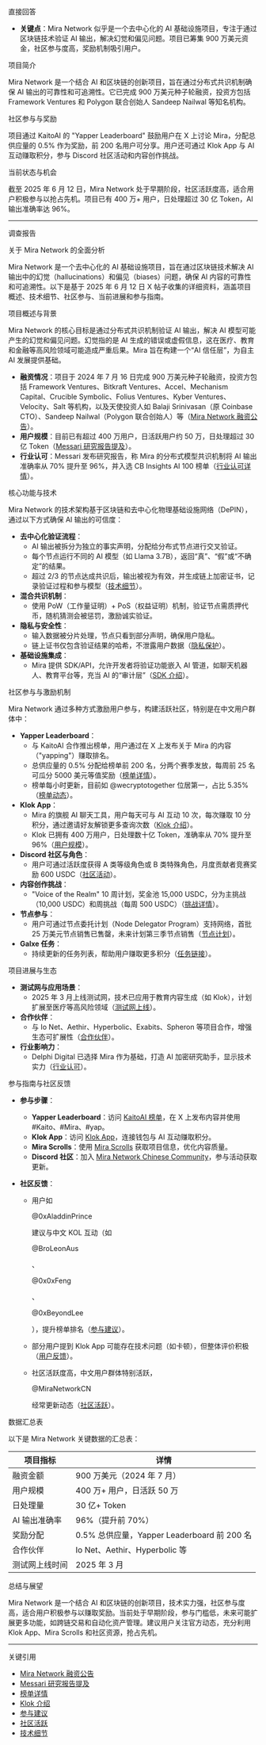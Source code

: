 直接回答

- **关键点**：Mira Network 似乎是一个去中心化的 AI 基础设施项目，专注于通过区块链技术验证 AI 输出，解决幻觉和偏见问题。项目已筹集 900 万美元资金，社区参与度高，奖励机制吸引用户。

项目简介

Mira Network 是一个结合 AI 和区块链的创新项目，旨在通过分布式共识机制确保 AI 输出的可靠性和可追溯性。它已完成 900 万美元种子轮融资，投资方包括 Framework Ventures 和 Polygon 联合创始人 Sandeep Nailwal 等知名机构。

社区参与与奖励

项目通过 KaitoAI 的 "Yapper Leaderboard" 鼓励用户在 X 上讨论 Mira，分配总供应量的 0.5% 作为奖励，前 200 名用户可分享。用户还可通过 Klok App 与 AI 互动赚取积分，参与 Discord 社区活动和内容创作挑战。

当前状态与机会

截至 2025 年 6 月 12 日，Mira Network 处于早期阶段，社区活跃度高，适合用户积极参与以抢占先机。项目已有 400 万+ 用户，日处理超过 30 亿 Token，AI 输出准确率达 96%。

------

调查报告

关于 Mira Network 的全面分析

Mira Network 是一个去中心化的 AI 基础设施项目，旨在通过区块链技术解决 AI 输出中的幻觉（hallucinations）和偏见（biases）问题，确保 AI 内容的可靠性和可追溯性。以下是基于 2025 年 6 月 12 日 X 帖子收集的详细资料，涵盖项目概述、技术细节、社区参与、当前进展和参与指南。

项目概述与背景

Mira Network 的核心目标是通过分布式共识机制验证 AI 输出，解决 AI 模型可能产生的幻觉和偏见问题。幻觉指的是 AI 生成的错误或虚假信息，这在医疗、教育和金融等高风险领域可能造成严重后果。Mira 旨在构建一个“AI 信任层”，为自主 AI 发展提供基础。

- **融资情况**：项目于 2024 年 7 月 16 日完成 900 万美元种子轮融资，投资方包括 Framework Ventures、Bitkraft Ventures、Accel、Mechanism Capital、Crucible Symbolic、Folius Ventures、Kyber Ventures、Velocity、Salt 等机构，以及天使投资人如 Balaji Srinivasan（原 Coinbase CTO）、Sandeep Nailwal（Polygon 联合创始人）等（[Mira Network 融资公告](https://x.com/WY_mask/status/1897974074498048492)）。
- **用户规模**：目前已有超过 400 万用户，日活跃用户约 50 万，日处理超过 30 亿 Token（[Messari 研究报告提及](https://x.com/0xStudy/status/1932813341862605094)）。
- **行业认可**：Messari 发布研究报告，称 Mira 的分布式模型共识机制将 AI 输出准确率从 70% 提升至 96%，并入选 CB Insights AI 100 榜单（[行业认可详情](https://x.com/Meta888_hk/status/1932796615976497479)）。

核心功能与技术

Mira Network 的技术架构基于区块链和去中心化物理基础设施网络（DePIN），通过以下方式确保 AI 输出的可信度：

- **去中心化验证流程**：
  - AI 输出被拆分为独立的事实声明，分配给分布式节点进行交叉验证。
  - 每个节点运行不同的 AI 模型（如 Llama 3.7B），返回“真”、“假”或“不确定”的结果。
  - 超过 2/3 的节点达成共识后，输出被视为有效，并生成链上加密证书，记录验证过程和参与模型（[技术细节](https://x.com/crypt_CYBORG/status/1932672717196509503)）。
- **混合共识机制**：
  - 使用 PoW（工作量证明）+ PoS（权益证明）机制，验证节点需质押代币，随机猜测会被惩罚，激励诚实验证。
- **隐私与安全性**：
  - 输入数据被分片处理，节点只看到部分声明，确保用户隐私。
  - 链上证书仅包含验证结果的哈希，不泄露用户数据（[隐私保护](https://x.com/crypt_CYBORG/status/1932672717196509503)）。
- **基础设施集成**：
  - Mira 提供 SDK/API，允许开发者将验证功能嵌入 AI 管道，如聊天机器人、教育平台等，充当 AI 的“审计层”（[SDK 介绍](https://x.com/VIP8888883/status/1932814044962169247)）。

社区参与与激励机制

Mira Network 通过多种方式激励用户参与，构建活跃社区，特别是在中文用户群体中：

- **Yapper Leaderboard**：
  - 与 KaitoAI 合作推出榜单，用户通过在 X 上发布关于 Mira 的内容（"yapping"）赚取排名。
  - 总供应量的 0.5% 分配给榜单前 200 名，分两个赛季发放，每周前 25 名可瓜分 5000 美元等值奖励（[榜单详情](https://x.com/Mira_Network/status/1932771937278964015)）。
  - 榜单每小时更新，目前如 @wecryptotogether 位居第一，占比 5.35%（[榜单动态](https://x.com/annitoBtc/status/1932979159518831019)）。
- **Klok App**：
  - Mira 的旗舰 AI 聊天工具，用户每天可与 AI 互动 10 次，每次赚取 10 分积分，通过邀请好友解锁更多查询次数（[Klok 介绍](https://x.com/flyiiawei/status/1932992976965480728)）。
  - Klok 已拥有 400 万用户，日处理数十亿 Token，准确率从 70% 提升至 96%（[用户规模](https://x.com/flyiiawei/status/1932992976965480728)）。
- **Discord 社区与角色**：
  - 用户可通过活跃度获得 A 类等级角色或 B 类特殊角色，月度贡献者竞赛奖励 600 USDC（[社区活动](https://x.com/annitoBtc/status/1932979159518831019)）。
- **内容创作挑战**：
  - "Voice of the Realm" 10 周计划，奖金池 15,000 USDC，分为主挑战（10,000 USDC）和周挑战（每周 500 USDC）（[挑战详情](https://x.com/annitoBtc/status/1932979159518831019)）。
- **节点参与**：
  - 用户可通过节点委托计划（Node Delegator Program）支持网络，首批 25 万美元节点销售已售罄，未来计划第三季节点销售（[节点计划](https://x.com/0xStudy/status/1932813341862605094)）。
- **Galxe 任务**：
  - 持续更新的任务列表，帮助用户赚取更多积分（[任务链接](https://x.com/annitoBtc/status/1932979159518831019)）。

项目进展与生态

- **测试网与应用场景**：
  - 2025 年 3 月上线测试网，技术已应用于教育内容生成（如 Klok），计划扩展至医疗等高风险领域（[测试网上线](https://x.com/VIP8888883/status/1932814044962169247)）。
- **合作伙伴**：
  - 与 Io Net、Aethir、Hyperbolic、Exabits、Spheron 等项目合作，增强生态可扩展性（[合作伙伴](https://x.com/Meta888_hk/status/1932796615976497479)）。
- **行业影响力**：
  - Delphi Digital 已选择 Mira 作为基础，打造 AI 加密研究助手，显示技术实力（[行业认可](https://x.com/flyiiawei/status/1932774909824151856)）。

参与指南与社区反馈

- **参与步骤**：

  - **Yapper Leaderboard**：访问 [KaitoAI 榜单](https://x.com/Wuming_Mr_/status/1932995584434352359)，在 X 上发布内容并使用 #Kaito、#Mira、#yap。
  - **Klok App**：访问 [Klok App](https://x.com/flyiiawei/status/1932992976965480728)，连接钱包与 AI 互动赚取积分。
  - **Mira Scrolls**：使用 [Mira Scrolls](https://x.com/flyiiawei/status/1932992976965480728) 获取项目信息，优化内容质量。
  - **Discord 社区**：加入 [Mira Network Chinese Community](https://x.com/0xAladdinPrince/status/1933001633136587150)，参与活动获取更新。

- **社区反馈**：

  - 用户如 

    @0xAladdinPrince

     建议与中文 KOL 互动（如 

    @BroLeonAus

    、

    @0x0xFeng

    、

    @0xBeyondLee

    ），提升榜单排名（[参与建议](https://x.com/0xAladdinPrince/status/1933001633136587150)）。

  - 部分用户提到 Klok App 可能存在技术问题（如卡顿），但整体评价积极（[用户反馈](https://x.com/youzi_chigua/status/1932823906953642095)）。

  - 社区活跃度高，中文用户群体特别活跃，

    @MiraNetworkCN

     经常更新动态（[社区活跃](https://x.com/MiraNetworkCN/status/1932980699814113514)）。

数据汇总表

以下是 Mira Network 关键数据的汇总表：

| 项目指标       | 详情                                        |
| -------------- | ------------------------------------------- |
| 融资金额       | 900 万美元（2024 年 7 月）                  |
| 用户规模       | 400 万+ 用户，日活跃 50 万                  |
| 日处理量       | 30 亿+ Token                                |
| AI 输出准确率  | 96%（提升前 70%）                           |
| 奖励分配       | 0.5% 总供应量，Yapper Leaderboard 前 200 名 |
| 合作伙伴       | Io Net、Aethir、Hyperbolic 等               |
| 测试网上线时间 | 2025 年 3 月                                |

总结与展望

Mira Network 是一个结合 AI 和区块链的创新项目，技术实力强，社区参与度高，适合用户积极参与以赚取奖励。当前处于早期阶段，参与门槛低，未来可能扩展更多功能，如跨链交易和自动化资产管理。建议用户关注官方动态，充分利用 Klok App、Mira Scrolls 和社区资源，抢占先机。

------

关键引用

- [Mira Network 融资公告](https://x.com/WY_mask/status/1897974074498048492)
- [Messari 研究报告提及](https://x.com/0xStudy/status/1932813341862605094)
- [榜单详情](https://x.com/Mira_Network/status/1932771937278964015)
- [Klok 介绍](https://x.com/flyiiawei/status/1932992976965480728)
- [参与建议](https://x.com/0xAladdinPrince/status/1933001633136587150)
- [社区活跃](https://x.com/MiraNetworkCN/status/1932980699814113514)
- [技术细节](https://x.com/crypt_CYBORG/status/1932672717196509503)